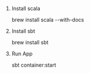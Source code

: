 
1. Install scala

    brew install scala --with-docs

2. Install sbt

    brew install sbt

3. Run App

   sbt
   container:start
